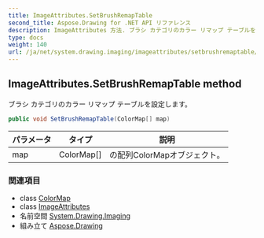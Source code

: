 ```yaml
---
title: ImageAttributes.SetBrushRemapTable
second_title: Aspose.Drawing for .NET API リファレンス
description: ImageAttributes 方法. ブラシ カテゴリのカラー リマップ テーブルを設定します
type: docs
weight: 140
url: /ja/net/system.drawing.imaging/imageattributes/setbrushremaptable/
---
```

## ImageAttributes.SetBrushRemapTable method

ブラシ カテゴリのカラー リマップ テーブルを設定します。

```csharp
public void SetBrushRemapTable(ColorMap[] map)
```

| パラメータ | タイプ | 説明 |
| --- | --- | --- |
| map | ColorMap[] | の配列ColorMapオブジェクト。 |

### 関連項目

* class [ColorMap](../../colormap/)
* class [ImageAttributes](../)
* 名前空間 [System.Drawing.Imaging](../../imageattributes/)
* 組み立て [Aspose.Drawing](../../../)


